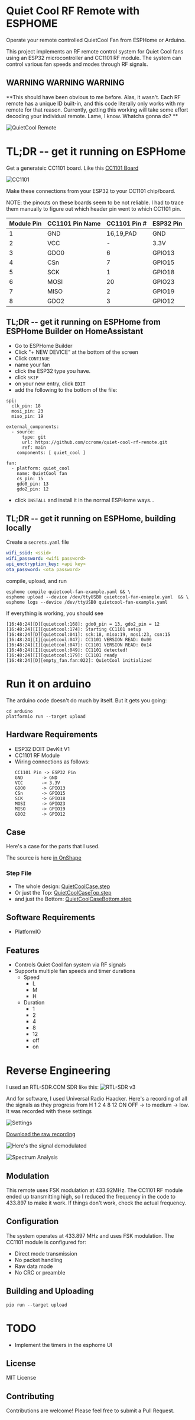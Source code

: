 # Quiet Cool RF Remote with ESPHOME
Operate your remote controlled QuietCool Fan from ESPHome or Arduino.


This project implements an RF remote control system for Quiet Cool fans using an ESP32 microcontroller and CC1101 RF module.
The system can control various fan speeds and modes through RF signals.

## WARNING WARNING WARNING
**This should have been obvious to me before.  Alas, it wasn't.  Each RF remote has a unique ID built-in, and this code literally
only works with my remote for that reason.  Currently, getting this working will take some effort decoding your individual remote. 
Lame, I know.  Whatcha gonna do?
**


![QuietCool Remote](images/quietcool_fan.png)

# TL;DR -- get it running on ESPHome
Get a generateic CC1101 board.  Like this [CC1101 Board](https://www.amazon.com/dp/B0D3W9GVRQ?ref=ppx_yo2ov_dt_b_fed_asin_title)

![CC1101](images/41x16EagV+L._SL1000_.jpg)


Make these connections from your ESP32 to your CC1101 chip/board.

NOTE: the pinouts on these boards seem to be not reliable.  I had to trace them manually to figure out which header pin went to which CC1101 pin.  

| Module Pin | CC1101 Pin Name | CC1101 Pin #| ESP32 Pin |
|------------|-----------------|-------------|-----------|
| 1          | GND             | 16,19,PAD   | GND       |
| 2          | VCC             | -           | 3.3V      |
| 3          | GDO0            | 6           | GPIO13    |
| 4          | CSn             | 7           | GPIO15    |
| 5          | SCK             | 1           | GPIO18    |
| 6          | MOSI            | 20          | GPIO23    |
| 7          | MISO            | 2           | GPIO19    |
| 8          | GDO2            | 3           | GPIO12    |


## TL;DR -- get it running on ESPHome from ESPHome Builder on HomeAssistant

* Go to ESPHome Builder
* Click "+ NEW DEVICE" at the bottom of the screen
* Click `CONTINUE`
* name your fan
* click the ESP32 type you have.
* click `SKIP`
* on your new entry, click `EDIT`
* add the following to the bottom of the file:
```
spi:
  clk_pin: 18
  mosi_pin: 23
  miso_pin: 19

external_components:
  - source:
      type: git
      url: https://github.com/ccrome/quiet-cool-rf-remote.git
      ref: main
    components: [ quiet_cool ]

fan:
  - platform: quiet_cool
    name: QuietCool fan
    cs_pin: 15
    gdo0_pin: 13
    gdo2_pin: 12
```
* click `INSTALL` and install it in the normal ESPHome ways...

## TL;DR -- get it running on ESPHome, building locally

Create a `secrets.yaml` file
```secrets.yaml
wifi_ssid: <ssid>
wifi_password: <wifi password>
api_enctryption_key: <api key>
ota_password: <ota password>
```


compile, upload, and run
```
esphome compile quietcool-fan-example.yaml && \
esphome upload --device /dev/ttyUSB0 quietcool-fan-example.yaml  && \
esphome logs --device /dev/ttyUSB0 quietcool-fan-example.yaml
```

If everything is working, you should see
```
[16:48:24][D][quietcool:168]: gdo0_pin = 13, gdo2_pin = 12
[16:48:24][I][quietcool:174]: Starting CC1101 setup
[16:48:24][D][quietcool:041]: sck:18, miso:19, mosi:23, csn:15
[16:48:24][I][quietcool:047]: CC1101 VERSION READ: 0x00
[16:48:24][I][quietcool:047]: CC1101 VERSION READ: 0x14
[16:48:24][I][quietcool:049]: CC1101 detected!
[16:48:24][I][quietcool:179]: CC1101 ready
[16:48:24][D][empty_fan.fan:022]: QuietCool initialized
```

# Run it on arduino
The arduino code doesn't do much by itself.  But it gets you going:

```
cd arduino
platformio run --target upload
```

## Hardware Requirements

- ESP32 DOIT DevKit V1
- CC1101 RF Module
- Wiring connections as follows:
  ```
  CC1101 Pin -> ESP32 Pin
  GND       -> GND
  VCC       -> 3.3V
  GDO0      -> GPIO13
  CSn       -> GPIO15
  SCK       -> GPIO18
  MOSI      -> GPIO23
  MISO      -> GPIO19
  GDO2      -> GPIO12
  ```

## Case
Here's a case for the parts that I used.

The source is here [in OnShape](https://cad.onshape.com/documents/23ba2be84b2f4dcf9bfd73fc/v/3fa4bea9b4bb4353b99b35e1/e/0985333c7a3d43ad0383c966)

### Step File

* The whole design: [QuietCoolCase.step](3d/step/QuietCoolCase.step)
* Or just the Top: [QuietCoolCaseTop.step](3d/step/QuietCoolCaseTop.step)
* and just the Bottom: [QuietCoolCaseBottom.step](3d/step/QuietCoolCaseBottom.step)

## Software Requirements

- PlatformIO


## Features

- Controls Quiet Cool fan system via RF signals
- Supports multiple fan speeds and timer durations
  - Speed
    - L
    - M
    - H
  - Duration
    - 1
    - 2
    - 4
    - 8
    - 12
    - off
    - on

# Reverse Engineering
I used an RTL-SDR.COM SDR like this:
![RTL-SDR v3](images/rtl-sdrv3-500.jpg)

And for software, I used Universal Radio Haacker.  Here's a recording of all the signals as they progress from H 1 2 4 8 12 ON OFF -> to medium -> low.  It was recorded with these settings

![Settings](images/record-settings.png)

[Download the raw recording](recordings/RTL-SDR-20250510_080358-433_92MHz-1MSps-1MHz.complex16s.gz)

![Here's the signal demodulated](images/urh-demodulated.png)

![Spectrum Analysis](images/spectrum.png)

## Modulation
This remote uses FSK modulation at 433.92MHz.  The CC1101 RF module ended up transmitting high, so I reduced the frequency in the code to 433.897 to make it work.  If things don't work, check the actual frequency.


## Configuration

The system operates at 433.897 MHz and uses FSK modulation. The CC1101 module is configured for:
- Direct mode transmission
- No packet handling
- Raw data mode
- No CRC or preamble

## Building and Uploading

```pio run --target upload```

# TODO
* Implement the timers in the esphome UI

## License
MIT License

## Contributing

Contributions are welcome! Please feel free to submit a Pull Request.
